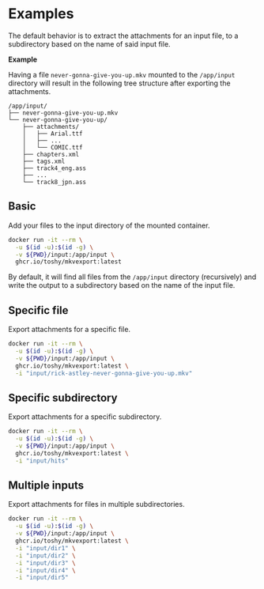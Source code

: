 # Examples

The default behavior is to extract the attachments for an input file, to a subdirectory based on the name of said input file.

**Example**

Having a file `never-gonna-give-you-up.mkv` mounted to the `/app/input` directory will result in the following tree
structure after exporting the attachments.

```text
/app/input/
├── never-gonna-give-you-up.mkv
└── never-gonna-give-you-up/
    ├── attachments/
    │   ├── Arial.ttf
    │   ├── ...
    │   └── COMIC.ttf
    ├── chapters.xml
    ├── tags.xml
    ├── track4_eng.ass
    ├── ...
    └── track8_jpn.ass
```

## Basic

Add your files to the input directory of the mounted container.

```sh
docker run -it --rm \
  -u $(id -u):$(id -g) \
  -v ${PWD}/input:/app/input \
  ghcr.io/toshy/mkvexport:latest
```

By default, it will find all files from the `/app/input` directory (recursively) and write the output to a subdirectory based on the name of the input file.

## Specific file

Export attachments for a specific file.

```sh
docker run -it --rm \
  -u $(id -u):$(id -g) \
  -v ${PWD}/input:/app/input \
  ghcr.io/toshy/mkvexport:latest \
  -i "input/rick-astley-never-gonna-give-you-up.mkv"
```

## Specific subdirectory

Export attachments for a specific subdirectory.

```sh
docker run -it --rm \
  -u $(id -u):$(id -g) \
  -v ${PWD}/input:/app/input \
  ghcr.io/toshy/mkvexport:latest \
  -i "input/hits"
```

## Multiple inputs

Export attachments for files in multiple subdirectories.

```sh
docker run -it --rm \
  -u $(id -u):$(id -g) \
  -v ${PWD}/input:/app/input \
  ghcr.io/toshy/mkvexport:latest \
  -i "input/dir1" \
  -i "input/dir2" \
  -i "input/dir3" \
  -i "input/dir4" \
  -i "input/dir5"
```
